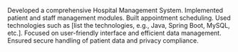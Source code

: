 Developed a comprehensive Hospital Management System.
Implemented patient and staff management modules.
Built appointment scheduling.
Used technologies such as [list the technologies, e.g., Java, Spring Boot, MySQL, etc.].
Focused on user-friendly interface and efficient data management.
Ensured secure handling of patient data and privacy compliance.
